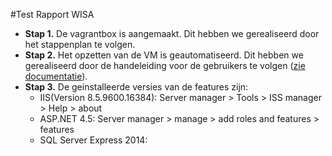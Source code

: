 #Test Rapport WISA

  * **Stap 1.** De vagrantbox is aangemaakt. Dit hebben we gerealiseerd door het stappenplan te volgen.
  * **Stap 2.** Het opzetten van de VM is geautomatiseerd. Dit hebben we gerealiseerd door de handeleiding voor de gebruikers te volgen ([zie documentatie](https://github.com/HoGentTIN/ops-g-07/blob/master/deelopdracht02/documentatie_winserver.md)).
  * **Stap 3.** De geinstalleerde versies van de features zijn:
       * IIS(Version 8.5.9600.16384): Server manager > Tools > ISS manager > Help > about
       * ASP.NET 4.5: Server manager > manage > add roles and features > features 
       * SQL Server Express 2014: 

